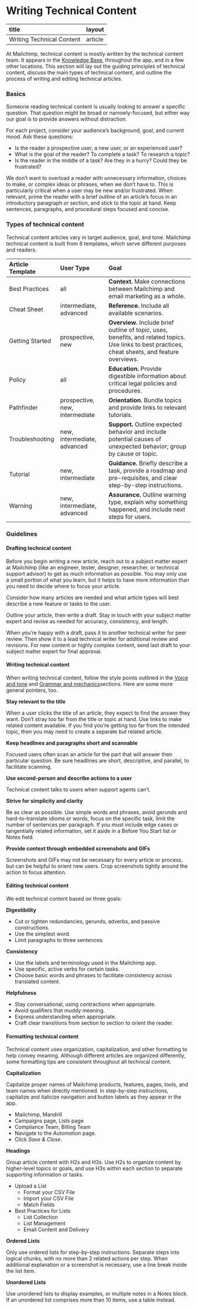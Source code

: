 # Writing Technical Content



| title | layout |
| :--- | :--- |
| Writing Technical Content | article |

At Mailchimp, technical content is mostly written by the technical content team. It appears in the [Knowledge Base](http://mailchimp.com/help/), throughout the app, and in a few other locations. This section will lay out the guiding principles of technical content, discuss the main types of technical content, and outline the process of writing and editing technical articles.

### Basics

Someone reading technical content is usually looking to answer a specific question. That question might be broad or narrowly-focused, but either way our goal is to provide answers without distraction.

For each project, consider your audience’s background, goal, and current mood. Ask these questions:

* Is the reader a prospective user, a new user, or an experienced user?
* What is the goal of the reader? To complete a task? To research a topic?
* Is the reader in the middle of a task? Are they in a hurry? Could they be frustrated?

We don’t want to overload a reader with unnecessary information, choices to make, or complex ideas or phrases, when we don’t have to. This is particularly critical when a user may be new and/or frustrated. When relevant, prime the reader with a brief outline of an article’s focus in an introductory paragraph or section, and stick to the topic at hand. Keep sentences, paragraphs, and procedural steps focused and concise.

### Types of technical content

Technical content articles vary in target audience, goal, and tone. Mailchimp technical content is built from 8 templates, which serve different purposes and readers.

| **Article Template** | **User Type** | **Goal** |
| :--- | :--- | :--- |
| Best Practices | all | **Context.** Make connections between Mailchimp and email marketing as a whole. |
| Cheat Sheet | intermediate, advanced | **Reference.** Include all available scenarios. |
| Getting Started | prospective, new | **Overview.** Include brief outline of topic, uses, benefits, and related topics. Use links to best practices, cheat sheets, and feature overviews. |
| Policy | all | **Education.** Provide digestible information about critical legal policies and procedures. |
| Pathfinder | prospective, new, intermediate | **Orientation.** Bundle topics and provide links to relevant tutorials. |
| Troubleshooting | new, intermediate, advanced | **Support.** Outline expected behavior and include potential causes of unexpected behavior; group by cause or topic. |
| Tutorial | new, intermediate | **Guidance.** Briefly describe a task, provide a roadmap and pre-requisites, and clear step-by-step instructions. |
| Warning | new, intermediate, advanced | **Assurance.** Outline warning type, explain why something happened, and include next steps for users. |

### Guidelines

#### Drafting technical content

Before you begin writing a new article, reach out to a subject matter expert at Mailchimp \(like an engineer, tester, designer, researcher, or technical support advisor\) to get as much information as possible. You may only use a small portion of what you learn, but it helps to have more information than you need to decide where to focus your article.

Consider how many articles are needed and what article types will best describe a new feature or tasks to the user.

Outline your article, then write a draft. Stay in touch with your subject matter expert and revise as needed for accuracy, consistency, and length.

When you’re happy with a draft, pass it to another technical writer for peer review. Then show it to a lead technical writer for additional review and revisions. For new content or highly complex content, send last draft to your subject matter expert for final approval.

#### Writing technical content

When writing technical content, follow the style points outlined in the [Voice and tone](https://github.com/nebali/content-style-guide/blob/master/02-voice-and-tone.html.md) and [Grammar and mechanics](https://github.com/nebali/content-style-guide/blob/master/04-grammar-and-mechanics.html.md)sections. Here are some more general pointers, too.

**Stay relevant to the title**

When a user clicks the title of an article, they expect to find the answer they want. Don’t stray too far from the title or topic at hand. Use links to make related content available. If you find you’re getting too far from the intended topic, then you may need to create a separate but related article.

**Keep headlines and paragraphs short and scannable**

Focused users often scan an article for the part that will answer their particular question. Be sure headlines are short, descriptive, and parallel, to facilitate scanning.

**Use second-person and describe actions to a user**

Technical content talks to users when support agents can’t.

**Strive for simplicity and clarity**

Be as clear as possible. Use simple words and phrases, avoid gerunds and hard-to-translate idioms or words, focus on the specific task, limit the number of sentences per paragraph. If you must include edge cases or tangentially related information, set it aside in a Before You Start list or Notes field.

**Provide context through embedded screenshots and GIFs**

Screenshots and GIFs may not be necessary for every article or process, but can be helpful to orient new users. Crop screenshots tightly around the action to focus attention.

#### Editing technical content

We edit technical content based on three goals:

**Digestibility**

* Cut or tighten redundancies, gerunds, adverbs, and passive constructions.
* Use the simplest word.
* Limit paragraphs to three sentences.

**Consistency**

* Use the labels and terminology used in the Mailchimp app.
* Use specific, active verbs for certain tasks.
* Choose basic words and phrases to facilitate consistency across translated content.

**Helpfulness**

* Stay conversational, using contractions when appropriate.
* Avoid qualifiers that muddy meaning.
* Express understanding when appropriate.
* Craft clear transitions from section to section to orient the reader.

#### Formatting technical content

Technical content uses organization, capitalization, and other formatting to help convey meaning. Although different articles are organized differently, some formatting tips are consistent throughout all technical content.

**Capitalization**

Capitalize proper names of Mailchimp products, features, pages, tools, and team names when directly mentioned. In step-by-step instructions, capitalize and italicize navigation and button labels as they appear in the app.

* Mailchimp, Mandrill
* Campaigns page, Lists page
* Compliance Team, Billing Team
* Navigate to the _Automation_ page.
* Click _Save & Close_.

**Headings**

Group article content with H2s and H3s. Use H2s to organize content by higher-level topics or goals, and use H3s within each section to separate supporting information or tasks.

* Upload a List
  * Format your CSV File
  * Import your CSV File
  * Match Fields
* Best Practices for Lists
  * List Collection
  * List Management
  * Email Content and Delivery

**Ordered Lists**

Only use ordered lists for step-by-step instructions. Separate steps into logical chunks, with no more than 2 related actions per step. When additional explanation or a screenshot is necessary, use a line break inside the list item.

**Unordered Lists**

Use unordered lists to display examples, or multiple notes in a Notes block. If an unordered list comprises more than 10 items, use a table instead.


